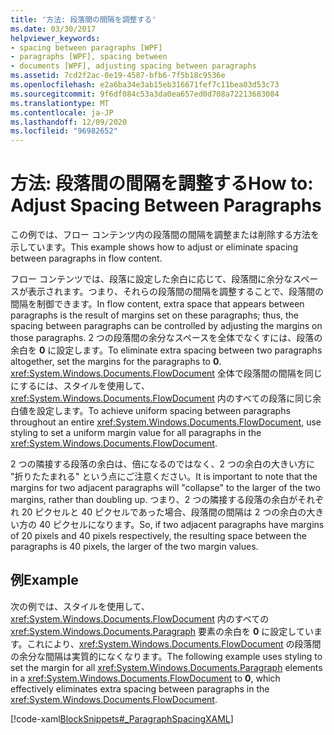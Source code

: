 ```yaml
---
title: '方法: 段落間の間隔を調整する'
ms.date: 03/30/2017
helpviewer_keywords:
- spacing between paragraphs [WPF]
- paragraphs [WPF], spacing between
- documents [WPF], adjusting spacing between paragraphs
ms.assetid: 7cd2f2ac-0e19-4587-bfb6-7f5b18c9536e
ms.openlocfilehash: e2a6ba34e3ab15eb316671fef7c11bea03d53c73
ms.sourcegitcommit: 9f6df084c53a3da0ea657ed0d708a72213683084
ms.translationtype: MT
ms.contentlocale: ja-JP
ms.lasthandoff: 12/09/2020
ms.locfileid: "96982652"
---
```

# <a name="how-to-adjust-spacing-between-paragraphs"></a><span data-ttu-id="2021e-102">方法: 段落間の間隔を調整する</span><span class="sxs-lookup"><span data-stu-id="2021e-102">How to: Adjust Spacing Between Paragraphs</span></span>
<span data-ttu-id="2021e-103">この例では、フロー コンテンツ内の段落間の間隔を調整または削除する方法を示しています。</span><span class="sxs-lookup"><span data-stu-id="2021e-103">This example shows how to adjust or eliminate spacing between paragraphs in flow content.</span></span>  
  
 <span data-ttu-id="2021e-104">フロー コンテンツでは、段落に設定した余白に応じて、段落間に余分なスペースが表示されます。つまり、それらの段落間の間隔を調整することで、段落間の間隔を制御できます。</span><span class="sxs-lookup"><span data-stu-id="2021e-104">In flow content, extra space that appears between paragraphs is the result of margins set on these paragraphs; thus, the spacing between paragraphs can be controlled by adjusting the margins on those paragraphs.</span></span>  <span data-ttu-id="2021e-105">2 つの段落間の余分なスペースを全体でなくすには、段落の余白を **0** に設定します。</span><span class="sxs-lookup"><span data-stu-id="2021e-105">To eliminate extra spacing between two paragraphs altogether, set the margins for the paragraphs to **0**.</span></span>  <span data-ttu-id="2021e-106"><xref:System.Windows.Documents.FlowDocument> 全体で段落間の間隔を同じにするには、スタイルを使用して、<xref:System.Windows.Documents.FlowDocument> 内のすべての段落に同じ余白値を設定します。</span><span class="sxs-lookup"><span data-stu-id="2021e-106">To achieve uniform spacing between paragraphs throughout an entire <xref:System.Windows.Documents.FlowDocument>, use styling to set a uniform margin value for all paragraphs in the <xref:System.Windows.Documents.FlowDocument>.</span></span>  
  
 <span data-ttu-id="2021e-107">2 つの隣接する段落の余白は、倍になるのではなく、2 つの余白の大きい方に "折りたたまれる" という点にご注意ください。</span><span class="sxs-lookup"><span data-stu-id="2021e-107">It is important to note that the margins for two adjacent paragraphs will "collapse" to the larger of the two margins, rather than doubling up.</span></span> <span data-ttu-id="2021e-108">つまり、2 つの隣接する段落の余白がそれぞれ 20 ピクセルと 40 ピクセルであった場合、段落間の間隔は 2 つの余白の大きい方の 40 ピクセルになります。</span><span class="sxs-lookup"><span data-stu-id="2021e-108">So, if two adjacent paragraphs have margins of 20 pixels and 40 pixels respectively, the resulting space between the paragraphs is 40 pixels, the larger of the two margin values.</span></span>  
  
## <a name="example"></a><span data-ttu-id="2021e-109">例</span><span class="sxs-lookup"><span data-stu-id="2021e-109">Example</span></span>  
 <span data-ttu-id="2021e-110">次の例では、スタイルを使用して、<xref:System.Windows.Documents.FlowDocument> 内のすべての <xref:System.Windows.Documents.Paragraph> 要素の余白を **0** に設定しています。これにより、<xref:System.Windows.Documents.FlowDocument> の段落間の余分な間隔は実質的になくなります。</span><span class="sxs-lookup"><span data-stu-id="2021e-110">The following example uses styling to set the margin for all <xref:System.Windows.Documents.Paragraph> elements in a <xref:System.Windows.Documents.FlowDocument> to **0**, which effectively eliminates extra spacing between paragraphs in the <xref:System.Windows.Documents.FlowDocument>.</span></span>  
  
 [!code-xaml[BlockSnippets#_ParagraphSpacingXAML](~/samples/snippets/csharp/VS_Snippets_Wpf/BlockSnippets/CSharp/Window1.xaml#_paragraphspacingxaml)]
